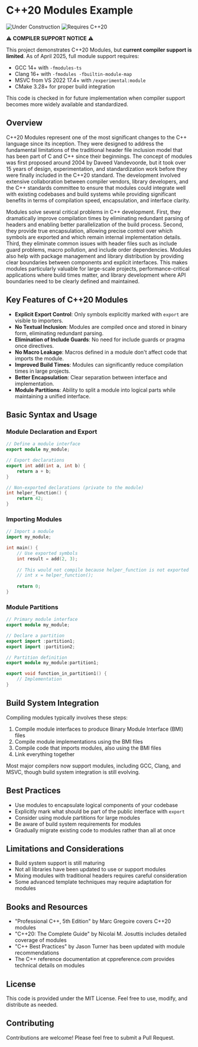 # C++20 Modules Example

![Under Construction](https://img.shields.io/badge/Status-Under%20Construction-yellow) ![Requires C++20](https://img.shields.io/badge/Requires-C%2B%2B20-blue)

⚠️ **COMPILER SUPPORT NOTICE** ⚠️

This project demonstrates C++20 Modules, but **current compiler support is limited**. As of April 2025, full module support requires:
- GCC 14+ with `-fmodules-ts`
- Clang 16+ with `-fmodules -fbuiltin-module-map`
- MSVC from VS 2022 17.4+ with `/experimental:module`
- CMake 3.28+ for proper build integration

This code is checked in for future implementation when compiler support becomes more widely available and standardized.

## Overview

C++20 Modules represent one of the most significant changes to the C++ language since its inception. They were designed to
address the fundamental limitations of the traditional header file inclusion model that has been part of C and C++ since their
beginnings. The concept of modules was first proposed around 2004 by Daveed Vandevoorde, but it took over 15 years of design,
experimentation, and standardization work before they were finally included in the C++20 standard. The development involved
extensive collaboration between compiler vendors, library developers, and the C++ standards committee to ensure that modules
could integrate well with existing codebases and build systems while providing significant benefits in terms of compilation
speed, encapsulation, and interface clarity.

Modules solve several critical problems in C++ development. First, they dramatically improve compilation times by eliminating
redundant parsing of headers and enabling better parallelization of the build process. Second, they provide true encapsulation,
allowing precise control over which symbols are exported and which remain internal implementation details. Third, they eliminate
common issues with header files such as include guard problems, macro pollution, and include order dependencies. Modules also
help with package management and library distribution by providing clear boundaries between components and explicit interfaces.
This makes modules particularly valuable for large-scale projects, performance-critical applications where build times matter,
and library development where API boundaries need to be clearly defined and maintained.

## Key Features of C++20 Modules

- **Explicit Export Control**: Only symbols explicitly marked with `export` are visible to importers.
- **No Textual Inclusion**: Modules are compiled once and stored in binary form, eliminating redundant parsing.
- **Elimination of Include Guards**: No need for include guards or pragma once directives.
- **No Macro Leakage**: Macros defined in a module don't affect code that imports the module.
- **Improved Build Times**: Modules can significantly reduce compilation times in large projects.
- **Better Encapsulation**: Clear separation between interface and implementation.
- **Module Partitions**: Ability to split a module into logical parts while maintaining a unified interface.

## Basic Syntax and Usage

### Module Declaration and Export

```cpp
// Define a module interface
export module my_module;

// Export declarations
export int add(int a, int b) {
    return a + b;
}

// Non-exported declarations (private to the module)
int helper_function() {
    return 42;
}
```

### Importing Modules

```cpp
// Import a module
import my_module;

int main() {
    // Use exported symbols
    int result = add(2, 3);
    
    // This would not compile because helper_function is not exported
    // int x = helper_function();
    
    return 0;
}
```

### Module Partitions

```cpp
// Primary module interface
export module my_module;

// Declare a partition
export import :partition1;
export import :partition2;

// Partition definition
export module my_module:partition1;

export void function_in_partition1() {
    // Implementation
}
```

## Build System Integration

Compiling modules typically involves these steps:

1. Compile module interfaces to produce Binary Module Interface (BMI) files
2. Compile module implementations using the BMI files
3. Compile code that imports modules, also using the BMI files
4. Link everything together

Most major compilers now support modules, including GCC, Clang, and MSVC, though build system integration is still evolving.

## Best Practices

- Use modules to encapsulate logical components of your codebase
- Explicitly mark what should be part of the public interface with `export`
- Consider using module partitions for large modules
- Be aware of build system requirements for modules
- Gradually migrate existing code to modules rather than all at once

## Limitations and Considerations

- Build system support is still maturing
- Not all libraries have been updated to use or support modules
- Mixing modules with traditional headers requires careful consideration
- Some advanced template techniques may require adaptation for modules

## Books and Resources

- "Professional C++, 5th Edition" by Marc Gregoire covers C++20 modules
- "C++20: The Complete Guide" by Nicolai M. Josuttis includes detailed coverage of modules
- "C++ Best Practices" by Jason Turner has been updated with module recommendations
- The C++ reference documentation at cppreference.com provides technical details on modules

## License

This code is provided under the MIT License. Feel free to use, modify, and distribute as needed.

## Contributing

Contributions are welcome! Please feel free to submit a Pull Request.
